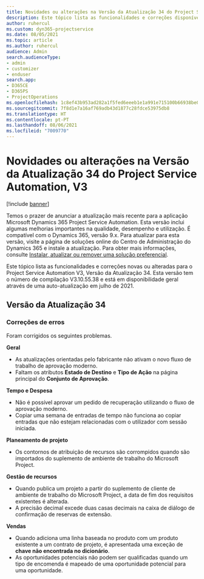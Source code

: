 ```yaml
---
title: Novidades ou alterações na Versão da Atualização 34 do Project Service Automation, V3
description: Este tópico lista as funcionalidades e correções disponíveis no Project Service Automation V3, Versão da Atualização 34, V3.
author: ruhercul
ms.custom: dyn365-projectservice
ms.date: 08/05/2021
ms.topic: article
ms.author: ruhercul
audience: Admin
search.audienceType:
- admin
- customizer
- enduser
search.app:
- D365CE
- D365PS
- ProjectOperations
ms.openlocfilehash: 1c8ef43b953ad282a1f5fed6eeeb1e1a991e715100b66938be03b5b5f3da575e
ms.sourcegitcommit: 7f8d1e7a16af769adb43d1877c28fdce53975db8
ms.translationtype: HT
ms.contentlocale: pt-PT
ms.lasthandoff: 08/06/2021
ms.locfileid: "7009770"
---
```

# <a name="whats-new-or-changed-in-project-service-automation-update-release-34-v3"></a>Novidades ou alterações na Versão da Atualização 34 do Project Service Automation, V3

[!include [banner](../includes/psa-now-project-operations.md)]

Temos o prazer de anunciar a atualização mais recente para a aplicação Microsoft Dynamics 365 Project Service Automation. Esta versão inclui algumas melhorias importantes na qualidade, desempenho e utilização. É compatível com o Dynamics 365, versão 9.x. Para atualizar para esta versão, visite a página de soluções online do Centro de Administração do Dynamics 365 e instale a atualização. Para obter mais informações, consulte [Instalar, atualizar ou remover uma solução preferencial](/power-platform/admin/install-remove-preferred-solution).

Este tópico lista as funcionalidades e correções novas ou alteradas para o Project Service Automation V3, Versão da Atualização 34. Esta versão tem o número de compilação V3.10.55.38 e está em disponibilidade geral através de uma auto-atualização em julho de 2021.

## <a name="update-release-34"></a>Versão da Atualização 34

### <a name="bug-fixes"></a>Correções de erros
Foram corrigidos os seguintes problemas.

**Geral**

- As atualizações orientadas pelo fabricante não ativam o novo fluxo de trabalho de aprovação moderno.
- Faltam os atributos **Estado de Destino** e **Tipo de Ação** na página principal do **Conjunto de Aprovação**.

**Tempo e Despesa**

- Não é possível aprovar um pedido de recuperação utilizando o fluxo de aprovação moderno.
- Copiar uma semana de entradas de tempo não funciona ao copiar entradas que não estejam relacionadas com o utilizador com sessão iniciada.

**Planeamento de projeto**

- Os contornos de atribuição de recursos são corrompidos quando são importados do suplemento de ambiente de trabalho do Microsoft Project.

**Gestão de recursos**

- Quando publica um projeto a partir do suplemento de cliente de ambiente de trabalho do Microsoft Project, a data de fim dos requisitos existentes é alterada.
- A precisão decimal excede duas casas decimais na caixa de diálogo de confirmação de reservas de extensão.

**Vendas**

- Quando adiciona uma linha baseada no produto com um produto existente a um contrato de projeto, é apresentada uma exceção de **chave não encontrada no dicionário**.
- As oportunidades potenciais não podem ser qualificadas quando um tipo de encomenda é mapeado de uma oportunidade potencial para uma oportunidade.
